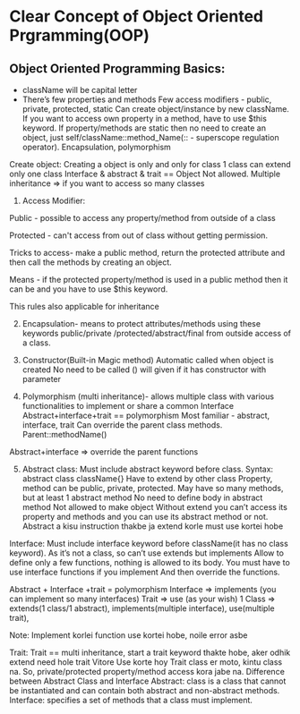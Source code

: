 # Clear Concept of Object Oriented Prgramming(OOP)

## Object Oriented Programming Basics:

+ className will be capital letter
+ There’s few properties and methods
Few access modifiers - public, private, protected, static
Can create object/instance by new className.
If you want to access own property in a method, have to use $this keyword.
If property/methods are static then no need to create an object, just self/className::method_Name(:: - superscope regulation operator).
Encapsulation, polymorphism

Create object: 
Creating a object is only and only for class
1 class can extend only one class
Interface & abstract & trait == Object Not allowed.
Multiple inheritance => if you want to access so many classes

1) Access Modifier:

Public - possible to access any property/method from outside of a class

Protected - can't access from out of class without getting permission.

Tricks to access- make a public method, return the protected attribute and then call the methods by creating an object.

Means - if the protected property/method is used in a public method then it can be and you have to use $this keyword.

This rules also applicable for inheritance

2) Encapsulation- means to protect attributes/methods using these keywords public/private
/protected/abstract/final from outside access of a class.

3) Constructor(Built-in Magic method)
Automatic called when object is created
No need to be called
() will given if it has constructor with parameter

4) Polymorphism (multi inheritance)- allows multiple class with various functionalities to implement or share a common Interface
Abstract+interface+trait == polymorphism
Most familiar - abstract, interface, trait
Can override the parent class methods.
Parent::methodName()

Abstract+interface => override the parent functions

5) Abstract class:
Must include abstract keyword before class.
Syntax: abstract class className{}
Have to extend by other class
Property, method can be public, private, protected.
May have so many methods, but at least 1 abstract method
No need to define body in abstract method 
Not allowed to make object
Without extend you can’t access its property and methods and you can use its abstract method or not.
Abstract a kisu instruction thakbe ja extend korle must use kortei hobe

Interface:
Must include interface keyword before className(it has no class keyword).
As it’s not a class, so can’t use extends but implements
Allow to define only a few functions, nothing is allowed to its body.
You must have to use interface functions if you implement
And then override the functions. 

Abstract + Interface +trait = polymorphism
Interface => implements (you can implement so many interfaces)
Trait => use (as your wish)
1 Class =>
 extends(1 class/1 abstract),
 implements(multiple interface), 
use(multiple trait), 

Note: Implement korlei function use kortei hobe, noile error asbe

Trait: 
Trait == multi inheritance, start a trait keyword thakte hobe, aker odhik extend need hole trait 
Vitore Use korte hoy
Trait class er moto, kintu class na. So, private/protected property/method access kora jabe na.
Difference between Abstract Class and Interface 
Abstract: class is a class that cannot be instantiated and can contain both abstract and non-abstract methods. Interface: specifies a set of methods that a class must implement.
